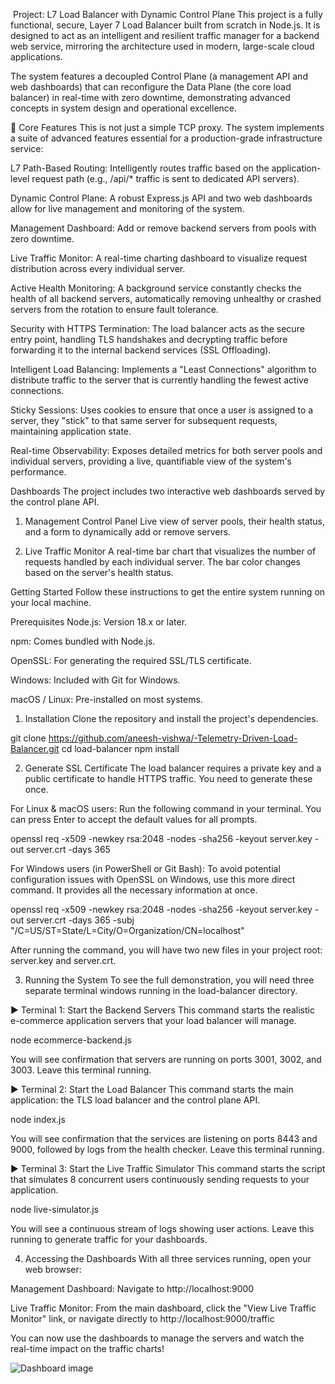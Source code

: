 Project: L7 Load Balancer with Dynamic Control Plane
This project is a fully functional, secure, Layer 7 Load Balancer built from scratch in Node.js. It is designed to act as an intelligent and resilient traffic manager for a backend web service, mirroring the architecture used in modern, large-scale cloud applications.

The system features a decoupled Control Plane (a management API and web dashboards) that can reconfigure the Data Plane (the core load balancer) in real-time with zero downtime, demonstrating advanced concepts in system design and operational excellence.

🚀 Core Features
This is not just a simple TCP proxy. The system implements a suite of advanced features essential for a production-grade infrastructure service:

L7 Path-Based Routing: Intelligently routes traffic based on the application-level request path (e.g., /api/* traffic is sent to dedicated API servers).

Dynamic Control Plane: A robust Express.js API and two web dashboards allow for live management and monitoring of the system.

Management Dashboard: Add or remove backend servers from pools with zero downtime.

Live Traffic Monitor: A real-time charting dashboard to visualize request distribution across every individual server.

Active Health Monitoring: A background service constantly checks the health of all backend servers, automatically removing unhealthy or crashed servers from the rotation to ensure fault tolerance.

Security with HTTPS Termination: The load balancer acts as the secure entry point, handling TLS handshakes and decrypting traffic before forwarding it to the internal backend services (SSL Offloading).

Intelligent Load Balancing: Implements a "Least Connections" algorithm to distribute traffic to the server that is currently handling the fewest active connections.

Sticky Sessions: Uses cookies to ensure that once a user is assigned to a server, they "stick" to that same server for subsequent requests, maintaining application state.

Real-time Observability: Exposes detailed metrics for both server pools and individual servers, providing a live, quantifiable view of the system's performance.

Dashboards
The project includes two interactive web dashboards served by the control plane API.

1. Management Control Panel
Live view of server pools, their health status, and a form to dynamically add or remove servers.

2. Live Traffic Monitor
A real-time bar chart that visualizes the number of requests handled by each individual server. The bar color changes based on the server's health status.

Getting Started
Follow these instructions to get the entire system running on your local machine.

Prerequisites
Node.js: Version 18.x or later.

npm: Comes bundled with Node.js.

OpenSSL: For generating the required SSL/TLS certificate.

Windows: Included with Git for Windows.

macOS / Linux: Pre-installed on most systems.

1. Installation
Clone the repository and install the project's dependencies.

git clone https://github.com/aneesh-vishwa/-Telemetry-Driven-Load-Balancer.git
cd load-balancer
npm install

2. Generate SSL Certificate
The load balancer requires a private key and a public certificate to handle HTTPS traffic. You need to generate these once.

For Linux & macOS users:
Run the following command in your terminal. You can press Enter to accept the default values for all prompts.

openssl req -x509 -newkey rsa:2048 -nodes -sha256 -keyout server.key -out server.crt -days 365

For Windows users (in PowerShell or Git Bash):
To avoid potential configuration issues with OpenSSL on Windows, use this more direct command. It provides all the necessary information at once.

openssl req -x509 -newkey rsa:2048 -nodes -sha256 -keyout server.key -out server.crt -days 365 -subj "/C=US/ST=State/L=City/O=Organization/CN=localhost"

After running the command, you will have two new files in your project root: server.key and server.crt.

3. Running the System
To see the full demonstration, you will need three separate terminal windows running in the load-balancer directory.

▶️ Terminal 1: Start the Backend Servers
This command starts the realistic e-commerce application servers that your load balancer will manage.

node ecommerce-backend.js

You will see confirmation that servers are running on ports 3001, 3002, and 3003. Leave this terminal running.

▶️ Terminal 2: Start the Load Balancer
This command starts the main application: the TLS load balancer and the control plane API.

node index.js

You will see confirmation that the services are listening on ports 8443 and 9000, followed by logs from the health checker. Leave this terminal running.

▶️ Terminal 3: Start the Live Traffic Simulator
This command starts the script that simulates 8 concurrent users continuously sending requests to your application.

node live-simulator.js

You will see a continuous stream of logs showing user actions. Leave this running to generate traffic for your dashboards.

4. Accessing the Dashboards
With all three services running, open your web browser:

Management Dashboard: Navigate to http://localhost:9000

Live Traffic Monitor: From the main dashboard, click the "View Live Traffic Monitor" link, or navigate directly to http://localhost:9000/traffic

You can now use the dashboards to manage the servers and watch the real-time impact on the traffic charts!

![Dashboard image](results\2.png)
